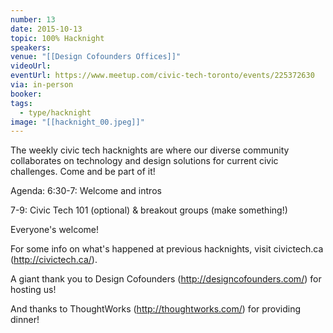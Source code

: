 ```yaml
---
number: 13
date: 2015-10-13
topic: 100% Hacknight
speakers:
venue: "[[Design Cofounders Offices]]"
videoUrl:
eventUrl: https://www.meetup.com/civic-tech-toronto/events/225372630
via: in-person
booker:
tags:
  - type/hacknight
image: "[[hacknight_00.jpeg]]"
---
```


The weekly civic tech hacknights are where our diverse community collaborates on technology and design solutions for current civic challenges. Come and be part of it!

Agenda:
6:30-7: Welcome and intros

7-9: Civic Tech 101 (optional) & breakout groups (make something!)

Everyone's welcome!

For some info on what's happened at previous hacknights, visit civictech.ca (http://civictech.ca/).

A giant thank you to Design Cofounders (http://designcofounders.com/) for hosting us!

And thanks to ThoughtWorks (http://thoughtworks.com/) for providing dinner!